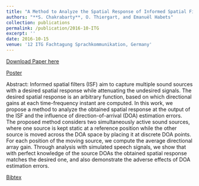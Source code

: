 ```yaml
---
title: "A Method to Analyze the Spatial Response of Informed Spatial Filters"
authors: "**S. Chakrabarty**, O. Thiergart, and Emanuël Habets"
collection: publications
permalink: /publication/2016-10-ITG
excerpt: ''
date: 2016-10-15
venue: '12 ITG Fachtagung Sprachkommunikation, Germany'
---
```


[Download Paper here](http://Soumitro-Chakrabarty.github.io/files/16_ITG_paper.pdf)

[Poster](http://Soumitro-Chakrabarty.github.io/files/16_ITG_poster.pdf)

Abstract: Informed spatial filters (ISF) aim to capture multiple sound
sources with a desired spatial response while attenuating
the undesired signals. The desired spatial response is an
arbitrary function, based on which directional gains at each
time-frequency instant are computed. In this work, we propose
a method to analyze the obtained spatial response at
the output of the ISF and the influence of direction-of-arrival
(DOA) estimation errors. The proposed method
considers two simultaneously active sound sources, where
one source is kept static at a reference position while the
other source is moved across the DOA space by placing
it at discrete DOA points. For each position of the moving
source, we compute the average directional array gain.
Through analysis with simulated speech signals, we show
that with perfect knowledge of the source DOAs the obtained
spatial response matches the desired one, and also
demonstrate the adverse effects of DOA estimation errors.

[Bibtex](http://Soumitro-Chakrabarty.github.io/files/16_ITG_bib.tex)
